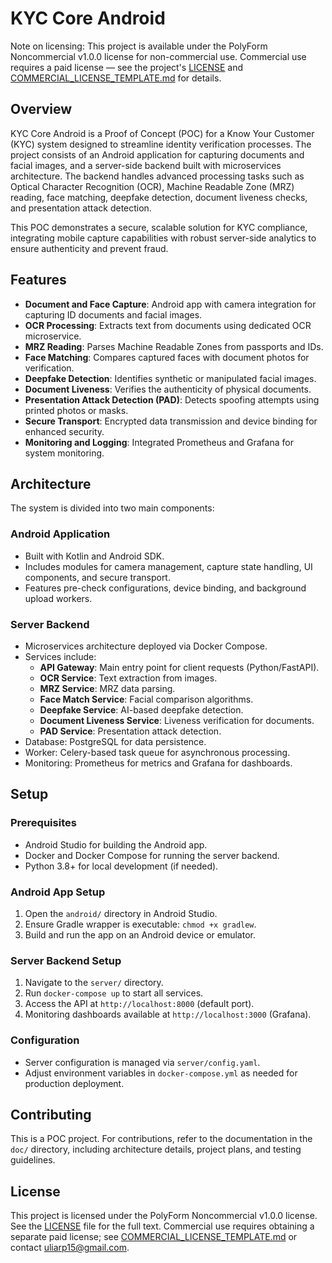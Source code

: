 # KYC Core Android

Note on licensing: This project is available under the PolyForm Noncommercial v1.0.0 license for non-commercial use. Commercial use requires a paid license — see the project's [LICENSE](LICENSE:1) and [COMMERCIAL_LICENSE_TEMPLATE.md](COMMERCIAL_LICENSE_TEMPLATE.md:1) for details.

## Overview

KYC Core Android is a Proof of Concept (POC) for a Know Your Customer (KYC) system designed to streamline identity verification processes. The project consists of an Android application for capturing documents and facial images, and a server-side backend built with microservices architecture. The backend handles advanced processing tasks such as Optical Character Recognition (OCR), Machine Readable Zone (MRZ) reading, face matching, deepfake detection, document liveness checks, and presentation attack detection.

This POC demonstrates a secure, scalable solution for KYC compliance, integrating mobile capture capabilities with robust server-side analytics to ensure authenticity and prevent fraud.

## Features

- **Document and Face Capture**: Android app with camera integration for capturing ID documents and facial images.
- **OCR Processing**: Extracts text from documents using dedicated OCR microservice.
- **MRZ Reading**: Parses Machine Readable Zones from passports and IDs.
- **Face Matching**: Compares captured faces with document photos for verification.
- **Deepfake Detection**: Identifies synthetic or manipulated facial images.
- **Document Liveness**: Verifies the authenticity of physical documents.
- **Presentation Attack Detection (PAD)**: Detects spoofing attempts using printed photos or masks.
- **Secure Transport**: Encrypted data transmission and device binding for enhanced security.
- **Monitoring and Logging**: Integrated Prometheus and Grafana for system monitoring.

## Architecture

The system is divided into two main components:

### Android Application
- Built with Kotlin and Android SDK.
- Includes modules for camera management, capture state handling, UI components, and secure transport.
- Features pre-check configurations, device binding, and background upload workers.

### Server Backend
- Microservices architecture deployed via Docker Compose.
- Services include:
  - **API Gateway**: Main entry point for client requests (Python/FastAPI).
  - **OCR Service**: Text extraction from images.
  - **MRZ Service**: MRZ data parsing.
  - **Face Match Service**: Facial comparison algorithms.
  - **Deepfake Service**: AI-based deepfake detection.
  - **Document Liveness Service**: Liveness verification for documents.
  - **PAD Service**: Presentation attack detection.
- Database: PostgreSQL for data persistence.
- Worker: Celery-based task queue for asynchronous processing.
- Monitoring: Prometheus for metrics and Grafana for dashboards.

## Setup

### Prerequisites
- Android Studio for building the Android app.
- Docker and Docker Compose for running the server backend.
- Python 3.8+ for local development (if needed).

### Android App Setup
1. Open the `android/` directory in Android Studio.
2. Ensure Gradle wrapper is executable: `chmod +x gradlew`.
3. Build and run the app on an Android device or emulator.

### Server Backend Setup
1. Navigate to the `server/` directory.
2. Run `docker-compose up` to start all services.
3. Access the API at `http://localhost:8000` (default port).
4. Monitoring dashboards available at `http://localhost:3000` (Grafana).

### Configuration
- Server configuration is managed via `server/config.yaml`.
- Adjust environment variables in `docker-compose.yml` as needed for production deployment.

## Contributing

This is a POC project. For contributions, refer to the documentation in the `doc/` directory, including architecture details, project plans, and testing guidelines.

## License

This project is licensed under the PolyForm Noncommercial v1.0.0 license. See the [LICENSE](LICENSE:1) file for the full text. Commercial use requires obtaining a separate paid license; see [COMMERCIAL_LICENSE_TEMPLATE.md](COMMERCIAL_LICENSE_TEMPLATE.md:1) or contact uliarp15@gmail.com.